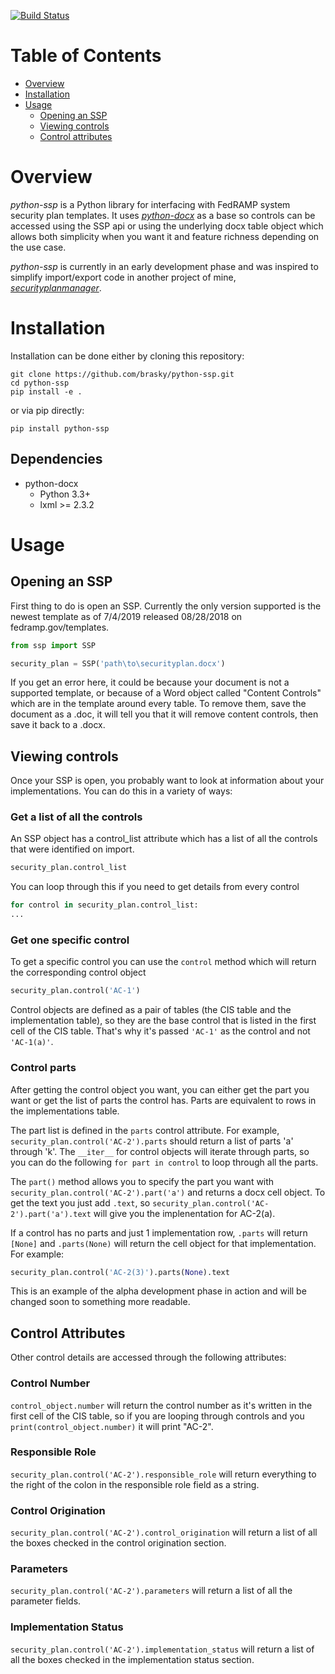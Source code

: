 [![Build Status](https://travis-ci.org/brasky/python-ssp.svg?branch=master)](https://travis-ci.org/brasky/python-ssp)

# Table of Contents
* [Overview](#Overview)
* [Installation](#Installation)
* [Usage](#Usage)
    * [Opening an SSP](#Opening-an-SSP)
    * [Viewing controls](#Viewing-controls)
    * [Control attributes](#control-attributes)


# Overview

*python-ssp* is a Python library for interfacing with FedRAMP system security plan templates. It uses *[python-docx](https://github.com/python-openxml/python-docx)* as a base so controls can be accessed using the SSP api or using the underlying docx table object which allows both simplicity when you want it and feature richness depending on the use case.

*python-ssp* is currently in an early development phase and was inspired to simplify import/export code in another project of mine, *[securityplanmanager](https://github.com/brasky/securityplanmanager)*.

# Installation 

Installation can be done either by cloning this repository:

```
git clone https://github.com/brasky/python-ssp.git
cd python-ssp
pip install -e .
```

or via pip directly:
```
pip install python-ssp
```

## Dependencies
- python-docx
    - Python 3.3+
    - lxml >= 2.3.2

# Usage

## Opening an SSP

First thing to do is open an SSP. Currently the only version supported is the newest template as of 7/4/2019 released 08/28/2018 on fedramp.gov/templates.

```python
from ssp import SSP

security_plan = SSP('path\to\securityplan.docx')
```

If you get an error here, it could be because your document is not a supported template, or because of a Word object called "Content Controls" which are in the template around every table. To remove them, save the document as a .doc, it will tell you that it will remove content controls, then save it back to a .docx.

## Viewing controls

Once your SSP is open, you probably want to look at information about your implementations. You can do this in a variety of ways:

### Get a list of all the controls

An SSP object has a control_list attribute which has a list of all the controls that were identified on import. 
```python
security_plan.control_list
```

You can loop through this if you need to get details from every control
```python
for control in security_plan.control_list:
...
```

### Get one specific control

To get a specific control you can use the `control` method which will return the corresponding control object
```python
security_plan.control('AC-1')
```

Control objects are defined as a pair of tables (the CIS table and the implementation table), so they are the base control that is listed in the first cell of the CIS table. That's why it's passed `'AC-1'` as the control and not `'AC-1(a)'`.

### Control parts

After getting the control object you want, you can either get the part you want or get the list of parts the control has. Parts are equivalent to rows in the implementations table. 

The part list is defined in the `parts` control attribute. For example, `security_plan.control('AC-2').parts` should return a list of parts 'a' through 'k'. The `__iter__` for control objects will iterate through parts, so you can do the following `for part in control` to loop through all the parts.

The `part()` method allows you to specify the part you want with `security_plan.control('AC-2').part('a')` and returns a docx cell object. To get the text you just add `.text`, so `security_plan.control('AC-2').part('a').text` will give you the implenentation for AC-2(a).

If a control has no parts and just 1 implementation row, `.parts` will return `[None]` and `.parts(None)` will return the cell object for that implementation. For example:

```python
security_plan.control('AC-2(3)').parts(None).text
```

 This is an example of the alpha development phase in action and will be changed soon to something more readable.

## Control Attributes

Other control details are accessed through the following attributes:
### Control Number
`control_object.number` will return the control number as it's written in the first cell of the CIS table, so if you are looping through controls and you `print(control_object.number)` it will print "AC-2".

### Responsible Role
`security_plan.control('AC-2').responsible_role` will return everything to the right of the colon in the responsible role field as a string.

### Control Origination
`security_plan.control('AC-2').control_origination` will return a list of all the boxes checked in the control origination section.

### Parameters
`security_plan.control('AC-2').parameters` will return a list of all the parameter fields.

### Implementation Status
`security_plan.control('AC-2').implementation_status` will return a list of all the boxes checked in the implementation status section.